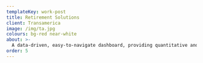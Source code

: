 ```yaml
---
templateKey: work-post
title: Retirement Solutions
client: Transamerica
image: /img/ta.jpg
colours: bg-red near-white
about: >-
  A data-driven, easy-to-navigate dashboard, providing quantitative and qualitative insights. The dashboard provides plan-specific information that can help you better understand the status of your employee needs.
order: 5
---
```


